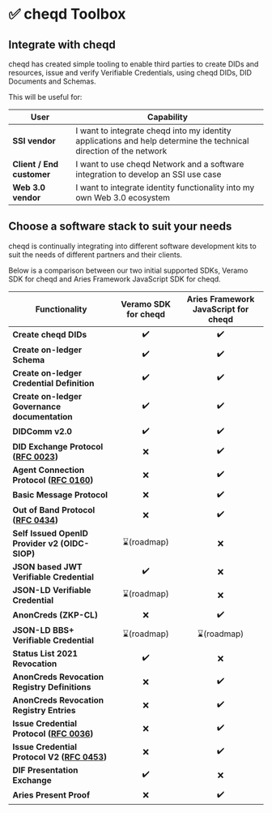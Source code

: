 # ✅ cheqd Toolbox

## Integrate with cheqd

cheqd has created simple tooling to enable third parties to create DIDs and resources, issue and verify Verifiable Credentials, using cheqd DIDs, DID Documents and Schemas.

This will be useful for:

| User                      | Capability                                                                                                        |
| ------------------------- | ----------------------------------------------------------------------------------------------------------------- |
| **SSI vendor**            | I want to integrate cheqd into my identity applications and help determine the technical direction of the network |
| **Client / End customer** | I want to use cheqd Network and a software integration to develop an SSI use case                                 |
| **Web 3.0 vendor**        | I want to integrate identity functionality into my own Web 3.0 ecosystem                                          |

## Choose a software stack to suit your needs

cheqd is continually integrating into different software development kits to suit the needs of different partners and their clients.

Below is a comparison between our two initial supported SDKs, Veramo SDK for cheqd and Aries Framework JavaScript SDK for cheqd.

| Functionality                                                                                                                                            | Veramo SDK for cheqd | Aries Framework JavaScript for cheqd |
| -------------------------------------------------------------------------------------------------------------------------------------------------------- | :------------------: | :----------------------------------: |
| **Create cheqd DIDs**                                                                                                                                    |          ✔️          |                  ✔️                  |
| **Create on-ledger Schema**                                                                                                                              |          ✔️          |                  ✔️                  |
| **Create on-ledger Credential Definition**                                                                                                               |          ✔️          |                  ✔️                  |
| **Create on-ledger Governance documentation**                                                                                                            |          ✔️          |                  ✔️                  |
| **DIDComm v2.0**                                                                                                                                         |          ✔️          |                  ✔️                  |
| **DID Exchange Protocol (**[**RFC 0023**](https://github.com/hyperledger/aries-rfcs/tree/main/features/0023-did-exchange)**)**                           |           ❌          |                  ✔️                  |
| **Agent Connection Protocol (**[**RFC 0160**](https://github.com/hyperledger/aries-rfcs/blob/main/features/0160-connection-protocol/README.md)**)**      |           ❌          |                  ✔️                  |
| **Basic Message Protocol**                                                                                                                               |           ❌          |                  ✔️                  |
| **Out of Band Protocol (**[**RFC 0434**](https://github.com/hyperledger/aries-rfcs/blob/main/features/0434-outofband/README.md)**)**                     |           ❌          |                  ✔️                  |
| **Self Issued OpenID Provider v2 (OIDC-SIOP)**                                                                                                           |      ⌛(roadmap)      |                   ❌                  |
| **JSON based JWT Verifiable Credential**                                                                                                                 |          ✔️          |                   ❌                  |
| **JSON-LD Verifiable Credential**                                                                                                                        |      ⌛(roadmap)      |                   ❌                  |
| **AnonCreds (ZKP-CL)**                                                                                                                                   |           ❌          |                  ✔️                  |
| **JSON-LD BBS+ Verifiable Credential**                                                                                                                   |      ⌛(roadmap)      |              ⌛(roadmap)              |
| **Status List 2021 Revocation**                                                                                                                          |          ✔️          |                   ❌                  |
| **AnonCreds Revocation Registry Definitions**                                                                                                            |           ❌          |                  ✔️                  |
| **AnonCreds Revocation Registry Entries**                                                                                                                |           ❌          |                  ✔️                  |
| **Issue Credential Protocol (**[**RFC 0036**](https://github.com/hyperledger/aries-rfcs/blob/master/features/0036-issue-credential/README.md)**)**       |           ❌          |                  ✔️                  |
| **Issue Credential Protocol V2 (**[**RFC 0453**](https://github.com/hyperledger/aries-rfcs/blob/master/features/0453-issue-credential-v2/README.md)**)** |           ❌          |                  ✔️                  |
| **DIF Presentation Exchange**                                                                                                                            |          ✔️          |                   ❌                  |
| **Aries Present Proof**                                                                                                                                  |           ❌          |                  ✔️                  |

